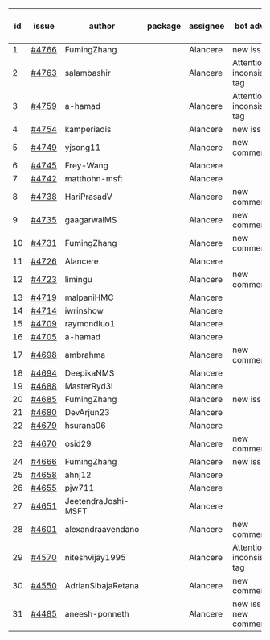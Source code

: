 | id | issue | author | package | assignee | bot advice | created date of issue | target release date | date from target |
| ------ | ------ | ------ | ------ | ------ | ------ | ------ | ------ | :-----: |
| 1 | [#4766](https://github.com/Azure/sdk-release-request/issues/4766) | FumingZhang |  | Alancere | new issue. | 11-15 | 12-22 |  |
| 2 | [#4763](https://github.com/Azure/sdk-release-request/issues/4763) | salambashir |  | Alancere | Attention to inconsistent tag | 11-13 | 12-22 |  |
| 3 | [#4759](https://github.com/Azure/sdk-release-request/issues/4759) | a-hamad |  | Alancere | Attention to inconsistent tag | 11-10 | 12-22 |  |
| 4 | [#4754](https://github.com/Azure/sdk-release-request/issues/4754) | kamperiadis |  | Alancere | new issue. | 11-10 | 12-22 |  |
| 5 | [#4749](https://github.com/Azure/sdk-release-request/issues/4749) | yjsong11 |  | Alancere | new comment. | 11-09 | 11-24 |  |
| 6 | [#4745](https://github.com/Azure/sdk-release-request/issues/4745) | Frey-Wang |  | Alancere |  | 11-09 | 11-24 |  |
| 7 | [#4742](https://github.com/Azure/sdk-release-request/issues/4742) | matthohn-msft |  | Alancere |  | 11-09 | 11-24 |  |
| 8 | [#4738](https://github.com/Azure/sdk-release-request/issues/4738) | HariPrasadV |  | Alancere | new comment. | 11-08 | 11-24 |  |
| 9 | [#4735](https://github.com/Azure/sdk-release-request/issues/4735) | gaagarwalMS |  | Alancere | new comment. | 11-08 | 11-24 |  |
| 10 | [#4731](https://github.com/Azure/sdk-release-request/issues/4731) | FumingZhang |  | Alancere | new comment. | 11-08 | 11-24 |  |
| 11 | [#4726](https://github.com/Azure/sdk-release-request/issues/4726) | Alancere |  | Alancere |  | 11-07 | 11-24 |  |
| 12 | [#4723](https://github.com/Azure/sdk-release-request/issues/4723) | limingu |  | Alancere | new comment. | 11-06 | 11-24 |  |
| 13 | [#4719](https://github.com/Azure/sdk-release-request/issues/4719) | malpaniHMC |  | Alancere |  | 11-06 | 11-24 |  |
| 14 | [#4714](https://github.com/Azure/sdk-release-request/issues/4714) | iwrinshow |  | Alancere |  | 11-06 | 11-24 |  |
| 15 | [#4709](https://github.com/Azure/sdk-release-request/issues/4709) | raymondluo1 |  | Alancere |  | 11-03 | 11-24 |  |
| 16 | [#4705](https://github.com/Azure/sdk-release-request/issues/4705) | a-hamad |  | Alancere |  | 10-31 | 11-24 |  |
| 17 | [#4698](https://github.com/Azure/sdk-release-request/issues/4698) | ambrahma |  | Alancere | new comment. | 10-30 | 11-24 |  |
| 18 | [#4694](https://github.com/Azure/sdk-release-request/issues/4694) | DeepikaNMS |  | Alancere |  | 10-30 | 11-24 |  |
| 19 | [#4688](https://github.com/Azure/sdk-release-request/issues/4688) | MasterRyd3l |  | Alancere |  | 10-26 | 11-24 |  |
| 20 | [#4685](https://github.com/Azure/sdk-release-request/issues/4685) | FumingZhang |  | Alancere | new issue. | 10-26 | 11-24 |  |
| 21 | [#4680](https://github.com/Azure/sdk-release-request/issues/4680) | DevArjun23 |  | Alancere |  | 10-24 | 11-24 |  |
| 22 | [#4679](https://github.com/Azure/sdk-release-request/issues/4679) | hsurana06 |  | Alancere |  | 10-23 | 11-24 |  |
| 23 | [#4670](https://github.com/Azure/sdk-release-request/issues/4670) | osid29 |  | Alancere | new comment. | 10-23 | 11-24 |  |
| 24 | [#4666](https://github.com/Azure/sdk-release-request/issues/4666) | FumingZhang |  | Alancere | new issue. | 10-20 | 11-24 |  |
| 25 | [#4658](https://github.com/Azure/sdk-release-request/issues/4658) | ahnj12 |  | Alancere |  | 10-17 | 11-24 |  |
| 26 | [#4655](https://github.com/Azure/sdk-release-request/issues/4655) | pjw711 |  | Alancere |  | 10-13 | 11-24 |  |
| 27 | [#4651](https://github.com/Azure/sdk-release-request/issues/4651) | JeetendraJoshi-MSFT |  | Alancere |  | 10-13 | 11-24 |  |
| 28 | [#4601](https://github.com/Azure/sdk-release-request/issues/4601) | alexandraavendano |  | Alancere | new comment. | 10-02 | 10-27 |  |
| 29 | [#4570](https://github.com/Azure/sdk-release-request/issues/4570) | niteshvijay1995 |  | Alancere | Attention to inconsistent tag | 09-26 | 10-27 |  |
| 30 | [#4550](https://github.com/Azure/sdk-release-request/issues/4550) | AdrianSibajaRetana |  | Alancere | new comment. | 09-22 | 10-27 |  |
| 31 | [#4485](https://github.com/Azure/sdk-release-request/issues/4485) | aneesh-ponneth |  | Alancere | new issue. new comment. | 08-31 | 09-22 |  |
